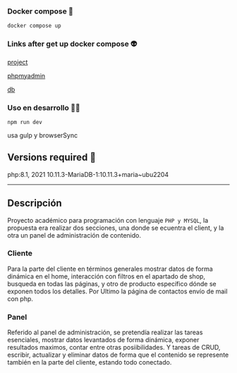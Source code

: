 ### **Docker compose** 🚀

    docker compose up

### Links after get up docker compose 👽️

[project](localhost:80)

[phpmyadmin](localhost:8080)

[db](localhost:3306)

### Uso en desarrollo 🧑‍💻

    npm run dev

usa gulp y browserSync

## Versions required 🔖

php:8.1, 2021
10.11.3-MariaDB-1:10.11.3+maria~ubu2204

---

## Descripción

Proyecto académico para programación con lenguaje `PHP y MYSQL`, la propuesta era realizar dos secciones, una donde se ecuentra el client, y la otra un panel de administración de contenido.

### Cliente

Para la parte del cliente en términos generales mostrar datos de forma dinámica en el home, interacción con filtros en el apartado de shop, busqueda en todas las páginas, y otro de producto específico dónde se exponen todos los detalles. Por Ultimo la página de contactos envío de mail con php.

### Panel

Referido al panel de administración, se pretendía realizar las tareas esenciales, mostrar datos levantados de forma dinámica, exponer resultados maximos, contar entre otras posiibilidades. Y tareas de CRUD, escribir, actualizar y eliminar datos de forma que el contenido se represente también en la parte del cliente, estando todo conectado.
